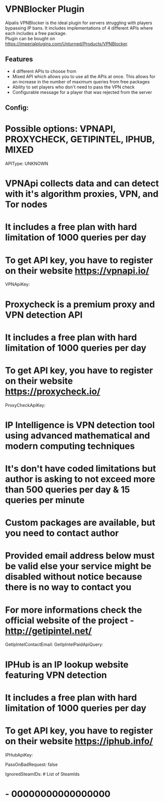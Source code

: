 ﻿# VPNBlocker Plugin

Alpalis VPNBlocker is the ideal plugin for servers struggling with players bypassing IP bans. It includes implementations of 4 different APIs where each includes a free package.
<br>Plugin can be bought on https://imperialplugins.com/Unturned/Products/VPNBlocker.

## Features

- 4 different APIs to choose from
- Mixed API which allows you to use all the APIs at once. This allows for an increase in the number of maximum queries from free packages
- Ability to set players who don't need to pass the VPN check
- Configurable message for a player that was rejected from the server

## Config:

# Possible options: VPNAPI, PROXYCHECK, GETIPINTEL, IPHUB, MIXED
APIType: UNKNOWN
    
# VPNApi collects data and can detect with it's algorithm proxies, VPN, and Tor nodes
# It includes a free plan with hard limitation of 1000 queries per day
# To get API key, you have to register on their website https://vpnapi.io/
VPNApiKey: 
    
# Proxycheck is a premium proxy and VPN detection API
# It includes a free plan with hard limitation of 1000 queries per day
# To get API key, you have to register on their website https://proxycheck.io/
ProxyCheckApiKey: 
    
# IP Intelligence is VPN detection tool using advanced mathematical and modern computing techniques
# It's don't have coded limitations but author is asking to not exceed more than 500 queries per day & 15 queries per minute
# Custom packages are available, but you need to contact author
# Provided email address below must be valid else your service might be disabled without notice because there is no way to contact you
# For more informations check the official website of the project - http://getipintel.net/
GetIpIntelContactEmail: 
GetIpIntelPaidApiQuery:
    
# IPHub is an IP lookup website featuring VPN detection
# It includes a free plan with hard limitation of 1000 queries per day
# To get API key, you have to register on their website https://iphub.info/
IPHubApiKey:
    
PassOnBadRequest: false
    
IgnoredSteamIDs: # List of SteamIds
#  - 00000000000000000       